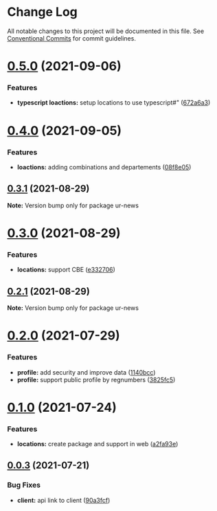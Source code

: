 # Change Log

All notable changes to this project will be documented in this file.
See [Conventional Commits](https://conventionalcommits.org) for commit guidelines.

# [0.5.0](https://github.com/RedJanvier/ur-news/compare/v0.4.0...v0.5.0) (2021-09-06)


### Features

* **typescript loactions:** setup locations to use typescript#" ([672a6a3](https://github.com/RedJanvier/ur-news/commit/672a6a346f00b06a4c5da4b766c2d59e23c98525))





# [0.4.0](https://github.com/RedJanvier/ur-news/compare/v0.3.1...v0.4.0) (2021-09-05)


### Features

* **loactions:** adding combinations and departements ([08f8e05](https://github.com/RedJanvier/ur-news/commit/08f8e053677f268d47929c29c6c373579ab827e2))





## [0.3.1](https://github.com/RedJanvier/ur-news/compare/v0.3.0...v0.3.1) (2021-08-29)

**Note:** Version bump only for package ur-news





# [0.3.0](https://github.com/RedJanvier/ur-news/compare/v0.2.0...v0.3.0) (2021-08-29)


### Features

* **locations:** support CBE ([e332706](https://github.com/RedJanvier/ur-news/commit/e332706d0d0025e635801454d9e14b1addd55454))





## [0.2.1](https://github.com/RedJanvier/ur-news/compare/v0.2.0...v0.2.1) (2021-08-29)

**Note:** Version bump only for package ur-news





# [0.2.0](https://github.com/RedJanvier/ur-news/compare/v0.1.0...v0.2.0) (2021-07-29)


### Features

* **profile:** add security and improve data ([1140bcc](https://github.com/RedJanvier/ur-news/commit/1140bccb4ab5174d28be4973e50015f1197888c2))
* **profile:** support public profile by regnumbers ([3825fc5](https://github.com/RedJanvier/ur-news/commit/3825fc587544608663bd1553f787da083877063d))





# [0.1.0](https://github.com/RedJanvier/ur-news/compare/v0.0.3...v0.1.0) (2021-07-24)


### Features

* **locations:** create package and support in web ([a2fa93e](https://github.com/RedJanvier/ur-news/commit/a2fa93ef98930043bed260f91b767bdb404d6791))





## [0.0.3](https://github.com/RedJanvier/ur-news/compare/v0.0.2...v0.0.3) (2021-07-21)


### Bug Fixes

* **client:** api link to client ([90a3fcf](https://github.com/RedJanvier/ur-news/commit/90a3fcf191b7831f83527c0f349bda79ea521bfb))
